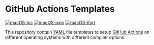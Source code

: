 # GitHub Actions Templates

[![macOS-icc](https://github.com/leowerneck/actions_setup/actions/workflows/github-actions-macOS-icc.yml/badge.svg)](https://github.com/leowerneck/actions_setup/actions/workflows/github-actions-macOS-icc.yml)
[![macOS-icpc](https://github.com/leowerneck/actions_setup/actions/workflows/github-actions-macOS-icpc.yml/badge.svg)](https://github.com/leowerneck/actions_setup/actions/workflows/github-actions-macOS-icpc.yml)
[![macOS-ifort](https://github.com/leowerneck/actions_setup/actions/workflows/github-actions-macOS-ifort.yml/badge.svg)](https://github.com/leowerneck/actions_setup/actions/workflows/github-actions-macOS-ifort.yml)

This repository contain [YAML](https://en.wikipedia.org/wiki/YAML) file templates to setup [GitHub Actions](https://github.com/features/actions) on different operating systems with different compiler options.
